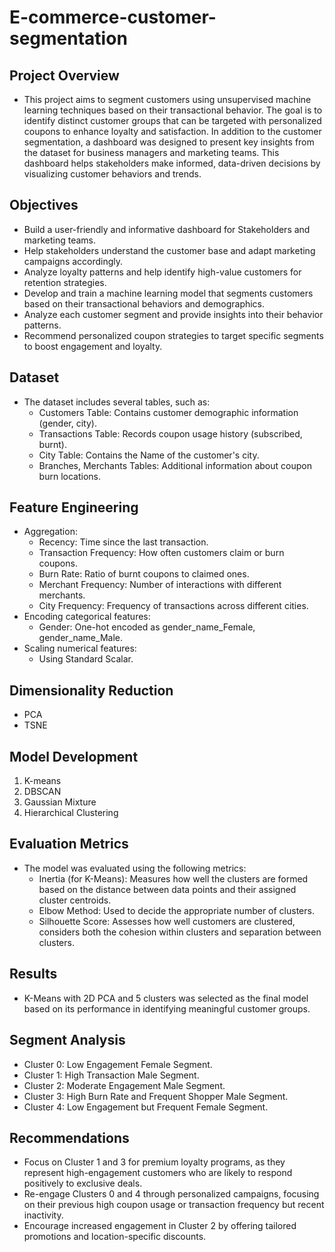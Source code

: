 # E-commerce-customer-segmentation
## Project Overview
- This project aims to segment customers using unsupervised machine learning techniques based on their transactional behavior. The goal is to identify distinct customer groups that can be targeted with personalized coupons to enhance loyalty and satisfaction. In addition to the customer segmentation, a dashboard was designed to present key insights from the dataset for business managers and marketing teams. This dashboard helps stakeholders make informed, data-driven decisions by visualizing customer behaviors and trends.
## Objectives
 - Build a user-friendly and informative dashboard for Stakeholders and marketing teams.
 - Help stakeholders understand the customer base and adapt marketing campaigns accordingly.
 - Analyze loyalty patterns and help identify high-value customers for retention strategies.
 - Develop and train a machine learning model that segments customers based on their transactional behaviors and demographics.
 - Analyze each customer segment and provide insights into their behavior patterns.
 - Recommend personalized coupon strategies to target specific segments to boost engagement and loyalty.
## Dataset
- The dataset includes several tables, such as:
  - Customers Table: Contains customer demographic information (gender, city).
  - Transactions Table: Records coupon usage history (subscribed, burnt).
  - City Table: Contains the Name of the customer's city.
  - Branches, Merchants Tables: Additional information about coupon burn locations.
## Feature Engineering
  - Aggregation:
    - Recency: Time since the last transaction.
    - Transaction Frequency: How often customers claim or burn coupons.
    - Burn Rate: Ratio of burnt coupons to claimed ones.
    - Merchant Frequency: Number of interactions with different merchants.
    - City Frequency: Frequency of transactions across different cities.
 - Encoding categorical features:
    - Gender: One-hot encoded as gender_name_Female, gender_name_Male.
 - Scaling numerical features:
    - Using Standard Scalar.
## Dimensionality Reduction
 - PCA
 - TSNE
## Model Development
  1. K-means
  2. DBSCAN
  3. Gaussian Mixture
  4. Hierarchical Clustering
## Evaluation Metrics
  - The model was evaluated using the following metrics:
    - Inertia (for K-Means): Measures how well the clusters are formed based on the distance between data points and their assigned cluster centroids.
    - Elbow Method: Used to decide the appropriate number of clusters.
    - Silhouette Score: Assesses how well customers are clustered, considers both the cohesion within clusters and separation between clusters.
## Results
 - K-Means with 2D PCA and 5 clusters was selected as the final model based on its performance in identifying meaningful customer groups.
## Segment Analysis 
 - Cluster 0: Low Engagement Female Segment.
 - Cluster 1: High Transaction Male Segment.
 - Cluster 2: Moderate Engagement Male Segment.
 - Cluster 3: High Burn Rate and Frequent Shopper Male Segment.
 - Cluster 4: Low Engagement but Frequent Female Segment.
## Recommendations
 - Focus on Cluster 1 and 3 for premium loyalty programs, as they represent high-engagement customers who are likely to respond positively to exclusive deals.
 - Re-engage Clusters 0 and 4 through personalized campaigns, focusing on their previous high coupon usage or transaction frequency but recent inactivity.
 - Encourage increased engagement in Cluster 2 by offering tailored promotions and location-specific discounts.
